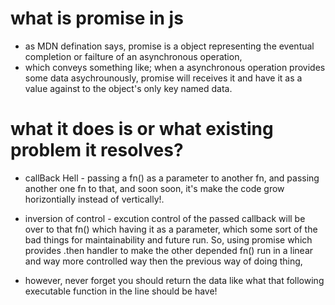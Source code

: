 # what is promise in js
 - as MDN defination says, promise is a object representing the eventual completion or failture of an asynchronous operation,
 - which conveys something like; when a asynchronous operation provides some data asychrounously, promise will receives it and have it as a value against to the object's only key named data.
   
# what it does is or what existing problem it resolves?

- callBack Hell - passing a fn() as a parameter to another fn, and passing another one fn to that, and soon soon, it's make the code grow horizontially instead of vertically!.
   
- inversion of control - excution control of the passed callback will be over to that fn() which having it as a parameter, which some sort of the bad things for maintainability and future run. So, using promise which provides .then handler to make the other depended fn() run in a linear and way more controlled way then the previous way of doing thing,
- however, never forget you should return the data like what that following executable function in the line should be have!